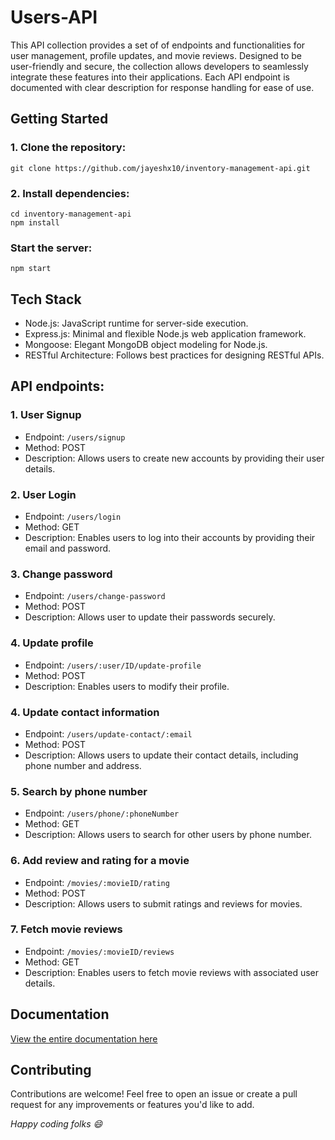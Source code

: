 # Users-API
This API collection provides a set of of endpoints and functionalities for user management, profile updates, and movie reviews. Designed to be user-friendly and secure, the collection allows developers to seamlessly integrate these features into their applications. Each API endpoint is documented with clear description for response handling for ease of use.

## Getting Started
### 1. Clone the repository:
    git clone https://github.com/jayeshx10/inventory-management-api.git
### 2. Install dependencies:
    cd inventory-management-api
    npm install
### Start the server:
    npm start

## Tech Stack
- Node.js: JavaScript runtime for server-side execution.
- Express.js: Minimal and flexible Node.js web application framework.
- Mongoose: Elegant MongoDB object modeling for Node.js.
- RESTful Architecture: Follows best practices for designing RESTful APIs.

## API endpoints: 
### 1. User Signup
- Endpoint: `/users/signup`
- Method: POST
- Description: Allows users to create new accounts by providing their user details.

### 2. User Login
- Endpoint: `/users/login`
- Method: GET
- Description: Enables users to log into their accounts by providing their email and password.

### 3. Change password
- Endpoint: `/users/change-password`
- Method: POST
- Description: Allows user to update their passwords securely.

### 4. Update profile
- Endpoint: `/users/:user/ID/update-profile`
- Method: POST
- Description: Enables users to modify their profile.

### 4. Update contact information
- Endpoint: `/users/update-contact/:email`
- Method: POST
- Description: Allows users to update their contact details, including phone number and address.

### 5. Search by phone number
- Endpoint: `/users/phone/:phoneNumber`
- Method: GET
- Description: Allows users to search for other users by phone number.

### 6. Add review and rating for a movie
- Endpoint: `/movies/:movieID/rating`
- Method: POST
- Description: Allows users to submit ratings and reviews for movies.

### 7. Fetch movie reviews
- Endpoint: `/movies/:movieID/reviews`
- Method: GET
- Description: Enables users to fetch movie reviews with associated user details.

## Documentation
[View the entire documentation here](https://documenter.getpostman.com/view/29099763/2s9YJdV2A8)
  
## Contributing
Contributions are welcome! Feel free to open an issue or create a pull request for any improvements or features you'd like to add.

*Happy coding folks 😄*
